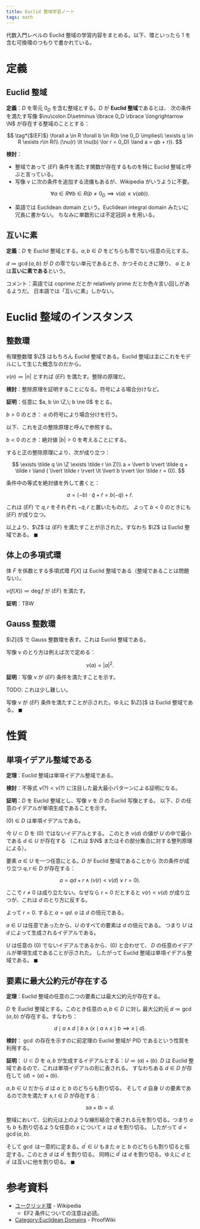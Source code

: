 ```yaml
---
title: Euclid 整域学習ノート
tags: math
---
```


代数入門レベルの Euclid 整域の学習内容をまとめる。以下、環といったら 1 を含む可換環のつもりで書かれている。

# 定義
## Euclid 整域

**定義**：$D$ を零元 $0_D$ を含む整域とする。$D$ が **Euclid 整域**であるとは、
次の条件を満たす写像 $\nu\colon D\setminus \lbrace 0_D \rbrace \longrightarrow \N$ が存在する整域のこととする：

$$
\tag*{$(EF)$}
\forall a \in R \forall b \in R(b \ne 0_D \implies\\
\exists q \in R \exists r\in R(\\
    (\nu(r) \lt \nu(b) \lor r = 0_D) \land a = qb + r)).
$$

**検討**：
* 整域であって $(EF)$ 条件を満たす関数が存在するものを特に Euclid 整域と呼ぶと言っている。
* 写像 $\nu$ に次の条件を追加する流儀もあるが、Wikipedia がいうように不要。

$$
\tag*{$(EF2)$}
\forall a \in R \forall b \in R(b \ne 0_D \implies \nu(a) \le \nu(ab)).
$$

* 英語では Euclidean domain という。Euclidean integral domain みたいに冗長に書かない。
  ちなみに単数形には不定冠詞 a を用いる。

## 互いに素

**定義**：$D$ を Euclid 整域とする。$a, b \in D$ をどちらも零でない任意の元とする。

$d \coloneqq \gcd\lbrace a, b\rbrace$ が $D$ の零でない単元であるとき、かつそのときに限り、
$a$ と $b$ は**互いに素である**という。

コメント：英語では coprime だとか relatively prime だとか色々言い回しがあるようだ。
日本語では「互いに素」しかない。

# Euclid 整域のインスタンス

## 整数環

有理整数環 $\Z$ はもちろん Euclid 整域である。Euclid 整域は主にこれをモデルにして生じた概念なのだから。

$\nu(n) \coloneqq \lvert n \rvert$ とすれば $(EF)$ を満たす。整除の原理だ。

**検討**：整除原理を証明することになる。符号による場合分けなど。

**証明**：任意に $a, b \in \Z,\; b \ne 0$ をとる。

$b \gt 0$ のとき： $a$ の符号により場合分けを行う。

以下、これを正の整除原理と呼んで参照する。

$b \lt 0$ のとき：絶対値 $\lvert b \rvert \gt 0$ を考えることにする。

すると正の整除原理により、次が成り立つ：

$$
\exists \tilde q \in \Z \exists \tilde r \in Z(\\
  a = \lvert b \rvert \tilde q + \tilde r \land (
    \lvert \tilde r \rvert \lt \lvert b \rvert \lor \tilde r = 0)).
$$

条件中の等式を絶対値を外して書くと：

$$
a = (-b)\cdot\tilde q + \tilde r = b(-\tilde q) + \tilde r.
$$

これは $(EF)$ で $q, r$ をそれぞれ $-\tilde q, \tilde r$ と置いたものだ。
よって $b \lt 0$ のときにも $(EF)$ が成り立つ。

以上より、$\Z$ は $(EF)$ を満たすことが示された。すなわち $\Z$ は Euclid 整域である。
$\blacksquare$

## 体上の多項式環

体 $F$ を係数とする多項式環 $F[X]$ は Euclid 整域である（整域であることは問題ない）。

$\nu(f(X)) \coloneqq \deg f$ が $(EF)$ を満たす。

**証明**：TBW

## Gauss 整数環

$\Z[i]$ で Gauss 整数環を表す。これは Euclid 整域である。

写像 $\nu$ のとり方は例えば次で定める：

$$
\nu(a) = \lvert a \rvert^2.
$$

**証明**：写像 $\nu$ が $(EF)$ 条件を満たすことを示す。

TODO: これは少し難しい。

写像 $\nu$ が $(EF)$ 条件を満たすことが示された。ゆえに $\Z[i]$ は
Euclid 整域である。
$\blacksquare$

# 性質

## 単項イデアル整域である

**定理**：Euclid 整域は単項イデアル整域である。

**検討**：不等式 $\nu(?) \lt \nu(?)$ に注目した最大最小パターンによる証明になる。

**証明**：$D$ を Euclid 整域とし、写像 $\nu$ を $D$ の Euclid 写像とする。
以下、$D$ の任意のイデアルが単項生成であることを示す。

$(0) \in D$ は単項イデアルである。

今 $U \subset D$ を $(0)$ ではないイデアルとする。
このとき $\nu(d)$ の値が $U$ の中で最小である $d \in U$ が存在する
（これは $\N$ またはその部分集合に対する整列原理による）。

要素 $a \in U$ を一つ任意にとる。$D$ が Euclid 整域であることから
次の条件が成り立つ $q, r \in D$ が存在する：

$$
a = qd + r \land (\nu(r) \lt \nu(d) \lor r = 0).
$$

ここで $r \ne 0$ は成り立たない。なぜなら $r = 0$ だとすると
$\nu(r) \lt \nu(d)$ が成り立つが、これは $d$ のとり方に反する。

よって $r = 0.$
すると $a = qd.$ $a$ は $d$ の倍元である。

$a \in U$ は任意であったから、$U$ のすべての要素は $d$ の倍元である。
つまり $U$ は $d$ によって生成されるイデアルである。

$U$ は任意の $(0)$ でないイデアルであるから、$(0)$ と合わせて、
$D$ の任意のイデアルが単項生成であることが示された。
したがって Euclid 整域は単項イデアル整域である。
$\blacksquare$

## 要素に最大公約元が存在する

**定理**：Euclid 整域の任意の二つの要素には最大公約元が存在する。

$D$ を Euclid 整域とする。このとき任意の $a, b \in D$ に対し
最大公約元 $d \coloneqq \gcd(a, b)$ が存在する。すなわち：

$$
d \mid a \land d \mid b \land (x \mid a \land x \mid b \implies x \mid d).
$$

**検討**：
$\gcd$ の存在を示すのに前定理の Euclid 整域が PID であるという性質を利用する。

**証明**：
$U \subset D$ を $a, b$ が生成するイデアルとする：$U \coloneqq (a) + (b).$
$D$ は Euclid 整域であるので、これは単項イデアルの形に表される。
すなわちある $d \in D$ が存在して $(d) = (a) + (b).$

$a, b \in U$ だから $d$ は $a$ と $b$ のどちらも割り切る。
そして $d$ 自身 $U$ の要素であるので次を満たす $s, t \in D$ が存在する：

$$
sa + tb = d.
$$

整域において、公約元は上のような線形結合で表される元を割り切る。つまり
$a$ も $b$ も割り切るような任意の $x$ について $x$ は $d$ を割り切る。
したがって $d = \gcd(a, b).$

そして $\gcd$ は一意的に定まる。$d^{\prime} \in U$ もまた
$a$ と $b$ のどちらも割り切ると仮定する。このとき $d$ は $d^{\prime}$ を割り切る。
同時に $d^{\prime}$ は $d$ を割り切る。ゆえに $d$ と $d^{\prime}$ は互いに他を割り切る。
$\blacksquare$

# 参考資料

* [ユークリッド環](https://ja.wikipedia.org/wiki/%E3%83%A6%E3%83%BC%E3%82%AF%E3%83%AA%E3%83%83%E3%83%89%E7%92%B0) - Wikipedia
  * EF2 条件についての注意は必読。
* [Category:Euclidean Domains](https://proofwiki.org/wiki/Category:Euclidean_Domains) - ProofWiki
